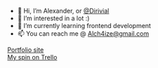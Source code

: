 - 👋 Hi, I’m Alexander, or [@Dirivial](https://github.com/Dirivial)
- 👀 I’m interested in a lot :)
- 🌱 I’m currently learning frontend development
- 📫 You can reach me @ Alch4ize@gmail.com

[Portfolio site](https://dirivial.github.io/)<br />
[My spin on Trello](https://issues-dirivial.vercel.app/)

<!---
Dirivial/Dirivial is a ✨ special ✨ repository because its `README.md` (this file) appears on your GitHub profile.
You can click the Preview link to take a look at your changes.
--->
